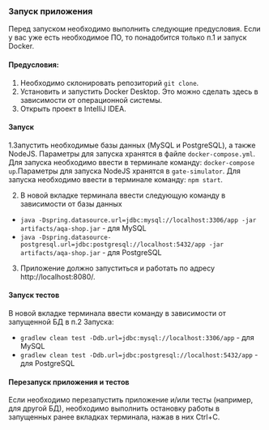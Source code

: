 ### Запуск приложения
Перед запуском необходимо выполнить следующие предусловия. Если у вас уже есть необходимое ПО, то понадобится только п.1 и запуск Docker.

#### Предусловия:

1. Необходимо склонировать репозиторий ```git clone```. 
2. Установить и запустить Docker Desktop. Это можно сделать здесь в зависимости от операционной системы. 
3. Открыть проект в IntelliJ IDEA.

#### Запуск
1.Запустить необходимые базы данных (MySQL и PostgreSQL), а также NodeJS. Параметры для запуска хранятся в файле ```docker-compose.yml```. Для запуска необходимо ввести в терминале команду:
```docker-compose up```.Параметры для запуска  NodeJS хранятся в  ```gate-simulator```. Для запуска необходимо ввести в терминале команду:
```npm start```.

2. В новой вкладке терминала ввести следующую команду в зависимости от базы данных
* ```java -Dspring.datasource.url=jdbc:mysql://localhost:3306/app -jar artifacts/aqa-shop.jar``` - для MySQL
* ```java -Dspring.datasource-postgresql.url=jdbc:postgresql://localhost:5432/app -jar artifacts/aqa-shop.jar``` - для PostgreSQL
3. Приложение должно запуститься и работать по адресу http://localhost:8080/.

#### Запуск тестов
В новой вкладке терминала ввести команду в зависимости от запущенной БД в п.2 Запуска:
* ```gradlew clean test -Ddb.url=jdbc:mysql://localhost:3306/app``` - для MySQL
* ```gradlew clean test -Ddb.url=jdbc:postgresql://localhost:5432/app``` - для PostgreSQL

#### Перезапуск приложения и тестов
Если необходимо перезапустить приложение и/или тесты (например, для другой БД), необходимо выполнить остановку работы в запущенных ранее вкладках терминала, нажав в них Ctrl+С.

